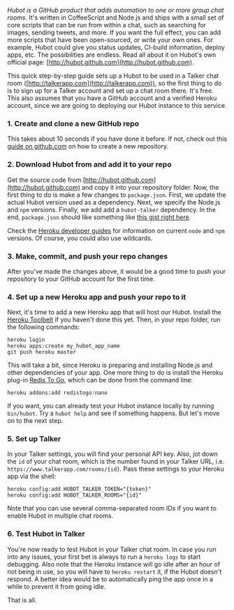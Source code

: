 _Hubot is a GitHub product that adds automation to one or more group chat rooms._ It's written in CoffeeScript and Node.js and ships with a small set of core scripts that can be run from within a chat, such as searching for images, sending tweets, and more. If you want the full effect, you can add more scripts that have been open-sourced, or write your own ones. For example, Hubot could give you status updates, CI-build information, deploy apps, etc. The possibilities are endless. Read all about it on Hubot's own official page: [http://hubot.github.com](http://hubot.github.com).

This quick step-by-step guide sets up a Hubot to be used in a Talker chat room ([http://talkerapp.com](http://talkerapp.com)), so the first thing to do is to sign up for a Talker account and set up a chat room there. It's free. This also assumes that you have a GitHub account and a verified Heroku account, since we are going to deploying our Hubot instance to this service.

### 1. Create and clone a new GitHub repo

This takes about 10 seconds if you have done it before. If not, check out this [guide on github.com](https://help.github.com/articles/create-a-repo) on how to create a new repository.

### 2. Download Hubot from and add it to your repo

Get the source code from [http://hubot.github.com](http://hubot.github.com) and copy it into your repository folder. Now, the first thing to do is make a few changes to `package.json`. First, we update the actual Hubot version used as a dependency. Next, we specify the Node.js and `npm` versions. Finally, we add add a `hubot-talker` dependency. In the end, `package.json` should like something like [this gist right here](https://gist.github.com/indrode/5014705).

Check the [Heroku developer guides](https://devcenter.heroku.com/articles/nodejs-versions) for information on current `node` and `npm` versions. Of course, you could also use wildcards.

### 3. Make, commit, and push your repo changes

After you've made the changes above, it would be a good time to push your repository to your GitHub account for the first time.

### 4. Set up a new Heroku app and push your repo to it

Next, it's time to add a new Heroku app that will host our Hubot. Install the [Heroku Toolbelt](https://toolbelt.heroku.com) if you haven't done this yet. Then, in your repo folder, run the following commands:

    heroku login
    heroku apps:create my_hubot_app_name
    git push heroku master

This will take a bit, since Heroku is preparing and installing Node.js and other dependencies of your app. One more thing to do is install the Heroku plug-in [Redis To Go](https://addons.heroku.com/redistogo), which can be done from the command line:

    heroku addons:add redistogo:nano

If you want, you can already test your Hubot instance locally by running `bin/hubot`. Try a `hubot help` and see if something happens. But let's move on to the next step.

### 5. Set up Talker

In your Talker settings, you will find your personal API key. Also, jot down the `id` of your chat room, which is the number found in your Talker URL, i.e. `https://www.talkerapp.com/rooms/{id}`. Pass these settings to your Heroku app via the shell:

    heroku config:add HUBOT_TALKER_TOKEN="{token}"
    heroku config:add HUBOT_TALKER_ROOMS="{id}"

Note that you can use several comma-separated room IDs if you want to enable Hubot in multiple chat rooms.

### 6. Test Hubot in Talker

You're now ready to test Hubot in your Talker chat room. In case you run into any issues, your first bet is always to run a `heroku logs` to start debugging. Also note that the Heroku instance will go idle after an hour of not being in use, so you will have to `heroku restart` it, if the Hubot doesn't respond. A better idea would be to automatically ping the app once in a while to prevent it from going idle.

That is all.
